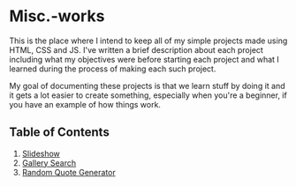 # Misc.-works

This is the place where I intend to keep all of my simple projects made using HTML, CSS and JS. I've written a brief description about each project including what my objectives were before starting each project and what I learned during the process of making each such project.

My goal of documenting these projects is that we learn stuff by doing it and it gets a lot easier to create something, especially when you're a beginner, if you have an example of how things work.

## Table of Contents

1. [Slideshow](works/README.md)
2. [Gallery Search](works/README.md)
3. [Random Quote Generator](works/README.md)

